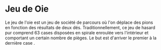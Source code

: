 # Jeu de Oie

Le jeu de l'oie est un jeu de société de parcours où l'on déplace des pions en fonction des résultats de deux dés. Traditionnellement, ce jeu de hasard pur comprend 63 cases disposées en spirale enroulée vers l'intérieur et comportant un certain nombre de pièges. Le but est d'arriver le premier à la dernière case .
